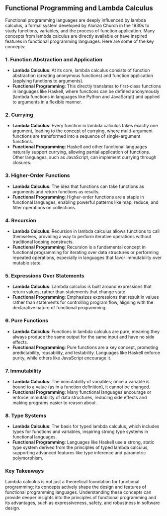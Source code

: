## Functional Programming and Lambda Calculus

Functional programming languages are deeply influenced by lambda calculus, a formal system developed by Alonzo Church in the 1930s to study functions, variables, and the process of function application. Many concepts from lambda calculus are directly available or have inspired features in functional programming languages. Here are some of the key concepts:

### 1. **Function Abstraction and Application**

- **Lambda Calculus**: At its core, lambda calculus consists of function abstraction (creating anonymous functions) and function application (applying functions to arguments).
- **Functional Programming**: This directly translates to first-class functions in languages like Haskell, where functions can be defined anonymously (lambda functions in languages like Python and JavaScript) and applied to arguments in a flexible manner.

### 2. **Currying**

- **Lambda Calculus**: Every function in lambda calculus takes exactly one argument, leading to the concept of currying, where multi-argument functions are transformed into a sequence of single-argument functions.
- **Functional Programming**: Haskell and other functional languages naturally support currying, allowing partial application of functions. Other languages, such as JavaScript, can implement currying through closures.

### 3. **Higher-Order Functions**

- **Lambda Calculus**: The idea that functions can take functions as arguments and return functions as results.
- **Functional Programming**: Higher-order functions are a staple in functional languages, enabling powerful patterns like map, reduce, and filter operations on collections.

### 4. **Recursion**

- **Lambda Calculus**: Recursion in lambda calculus allows functions to call themselves, providing a way to perform iterative operations without traditional looping constructs.
- **Functional Programming**: Recursion is a fundamental concept in functional programming for iterating over data structures or performing repeated operations, especially in languages that favor immutability over mutable state.

### 5. **Expressions Over Statements**

- **Lambda Calculus**: Lambda calculus is built around expressions that return values, rather than statements that change state.
- **Functional Programming**: Emphasizes expressions that result in values rather than statements for controlling program flow, aligning with the declarative nature of functional programming.

### 6. **Pure Functions**

- **Lambda Calculus**: Functions in lambda calculus are pure, meaning they always produce the same output for the same input and have no side effects.
- **Functional Programming**: Pure functions are a key concept, promoting predictability, reusability, and testability. Languages like Haskell enforce purity, while others like JavaScript encourage it.

### 7. **Immutability**

- **Lambda Calculus**: The immutability of variables; once a variable is bound to a value (as in a function definition), it cannot be changed.
- **Functional Programming**: Many functional languages encourage or enforce immutability of data structures, reducing side effects and making programs easier to reason about.

### 8. **Type Systems**

- **Lambda Calculus**: The basis for typed lambda calculus, which includes types for functions and variables, inspiring strong type systems in functional languages.
- **Functional Programming**: Languages like Haskell use a strong, static type system derived from the principles of typed lambda calculus, supporting advanced features like type inference and parametric polymorphism.

### Key Takeaways

Lambda calculus is not just a theoretical foundation for functional programming; its concepts actively shape the design and features of functional programming languages. Understanding these concepts can provide deeper insights into the principles of functional programming and its advantages, such as expressiveness, safety, and robustness in software design.

